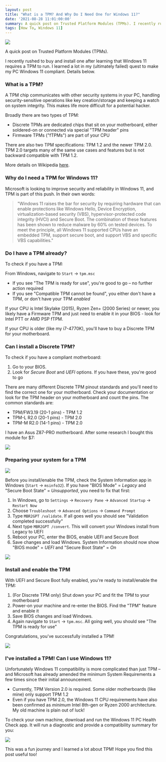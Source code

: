 ```yaml
---
layout: post
title: "What is a TPM? And Why Do I Need One for Windows 11?"
date: '2021-08-28 11:01:00:00'
summary: A quick post on Trusted Platform Modules (TPMs). I recently rushed to buy and install one after learning that Windows 11 requires a TPM to run ...
tags: [How To, Windows 11]
---
```


![](/img/posts/tpm-module.png)

A quick post on Trusted Platform Modules (TPMs).
 
I recently rushed to buy and install one after learning that Windows 11 requires a TPM to run. I learned a lot in my (ultimately failed) quest to make my PC Windows 11 compliant. Details below.


### What is a TPM?

A TPM chip communicates with other security systems in your PC, handling security-sensitive operations like key creation/storage and keeping a watch on system integrity. This makes life more difficult for a potential hacker.

Broadly there are two types of TPM:

* Discrete TPMs are dedicated chips that sit on your motherboard, either soldered-on or connected via special "TPM header" pins
* Firmware TPMs ("fTPMs") are part of your CPU

There are also two TPM specifications: TPM 1.2 and the newer TPM 2.0. TPM 2.0 targets many of the same use cases and features but is not backward compatible with TPM 1.2.

More details on Wikipedia <a href="https://en.wikipedia.org/wiki/Trusted_Platform_Module#TPM_1.2_vs_TPM_2.0" target="_blank">here</a>.


### Why do I need a TPM for Windows 11?

Microsoft is looking to improve security and reliability in Windows 11, and TPM is part of this push. In their own words:

<blockquote>"Windows 11 raises the bar for security by requiring hardware that can enable protections like Windows Hello, Device Encryption, virtualization-based security (VBS), hypervisor-protected code integrity (HVCI) and Secure Boot. The combination of these features has been shown to reduce malware by 60% on tested devices. To meet the principle, all Windows 11 supported CPUs have an embedded TPM, support secure boot, and support VBS and specific VBS capabilities."</blockquote>


### Do I have a TPM already?

To check if you have a TPM:

From Windows, navigate to <code>Start</code> → <code>tpm.msc</code> 

* If you see "The TPM is ready for use", you're good to go – no further action required
* If you see "Compatible TPM cannot be found", you either don't have a TPM, or don't have your TPM *enabled*

If your CPU is Intel Skylake (2015), Ryzen Zen+ (2000 Series) or newer, you likely have a Firmware TPM and just need to enable it in your BIOS - look for Intel PTT or AMD PSP fTPM.

If your CPU is older (like my i7-4770K), you'll have to buy a Discrete TPM for your motherboard.


### Can I install a Discrete TPM?

To check if you have a compliant motherboard:

1. Go to your BIOS. 
2. Look for *Secure Boot* and *UEFI* options. If you have these, you're good to go

There are many different Discrete TPM pinout standards and you'll need to find the correct one for your motherboard. Check your documentation or look for the TPM header on your motherboard and count the pins. The common standards are:

- TPM/FW3.19 (20-1 pins) - TPM 1.2
- TPM-L R2.0 (20-1 pins) - TPM 2.0
- TPM-M R2.0 (14-1 pins) - TPM 2.0

I have an Asus Z87-PRO motherboard. After some research I bought this module for $7: 

![](/img/posts/supermicro-tpm-module.jpg)


### Preparing your system for a TPM

![](/img/posts/secureboot-legacy-mode.png)

Before you install/enable the TPM, check the System Information app in Windows (<code>Start</code> -> <code>msinfo32</code>). If you have "BIOS Mode" = *Legacy* and "Secure Boot State" = *Unsupported*, you need to fix that first:

1. In Windows, go to <code>Settings</code> → <code>Recovery Pane</code> → <code>Advanced Startup</code> → <code>Restart Now</code>
2. Choose <code>Troubleshoot</code> → <code>Advanced Options</code> → <code>Command Prompt</code>
3. Type <code>MBR2GPT /validate</code>. If all goes well you should see "Validation completed successfully" 
4. Next type <code>MBR2GPT /convert</code>. This will convert your Windows install from Legacy to UEFI
5. Reboot your PC, enter the BIOS, enable UEFI and Secure Boot
6. Save changes and load Windows. System Information should now show "BIOS mode" = *UEFI* and "Secure Boot State" = *On*

![](/img/posts/uefi-secureboot-bios-mode.png)


### Install and enable the TPM

With UEFI and Secure Boot fully enabled, you're ready to install/enable the TPM:

1. (For Discrete TPM only) Shut down your PC and fit the TPM to your motherboard
2. Power-on your machine and re-enter the BIOS. Find the "TPM" feature and enable it
3. Save BIOS changes and load Windows. 
4. Again navigate to <code>Start</code> → <code>tpm.msc</code>. All going well, you should see "The TPM is ready for use"

Congratulations, you've successfully installed a TPM!

![](/img/posts/the-tpm-is-ready-for-use.png)


### I've installed a TPM! Can I use Windows 11?

Unfortunately Windows 11 compatibility is more complicated than just TPM – and Microsoft has already amended the minimum System Requirements a few times since their initial announcement.

* Currently, TPM Version 2.0 is required. Some older motherboards (like mine) only support TPM 1.2 
* Even if you have TPM 2.0, the Windows 11 CPU requirements have also been confirmed as *minimum* Intel 8th-gen or Ryzen 2000 architecture. My old machine is plain out of luck!

To check your own machine, download and run the Windows 11 PC Health Check app. It will run a diagnostic and provide a compatibility summary for you:

![](/img/posts/windows-11-pc-health-check-app-tool.png)

This was a fun journey and I learned a lot about TPM! Hope you find this post useful too!


